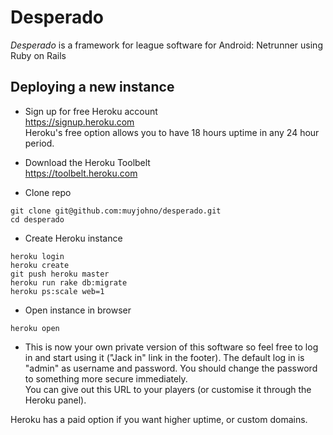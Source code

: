 # Desperado

*Desperado* is a framework for league software for Android: Netrunner
using Ruby on Rails

## Deploying a new instance

- Sign up for free Heroku account  
https://signup.heroku.com  
Heroku's free option allows you to have 18 hours uptime in any 24 hour period.

- Download the Heroku Toolbelt  
https://toolbelt.heroku.com

- Clone repo
```
git clone git@github.com:muyjohno/desperado.git
cd desperado
```

- Create Heroku instance
```
heroku login
heroku create
git push heroku master
heroku run rake db:migrate
heroku ps:scale web=1
```

- Open instance in browser
```
heroku open
```

- This is now your own private version of this software so feel free to log in
and start using it ("Jack in" link in the footer). The default log in is "admin"
as username and password. You should change the password to something more secure
immediately.  
You can give out this URL to your players (or customise it through the Heroku panel).

Heroku has a paid option if you want higher uptime, or custom domains.
